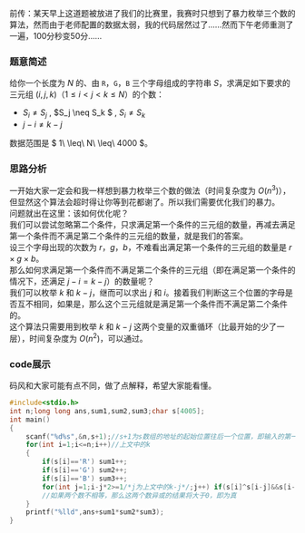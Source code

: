 前传：某天早上这道题被放进了我们的比赛里，我赛时只想到了暴力枚举三个数的算法，然而由于老师配置的数据太弱，我的代码居然过了……然而下午老师重测了一遍，100分秒变50分……

### 题意简述
给你一个长度为 $N$ 的、由 `R`，`G`，`B` 三个字母组成的字符串 $S$，求满足如下要求的三元组 $(i,j,k)$（$1 \le i < j < k \le N$）的个数：
- $S_i \neq S_j$ , $S_j \neq S_k $ , $S_i \neq S_k$
- $j-i \neq k-j$

数据范围是 $ 1\ \leq\ N\ \leq\ 4000 $。

### 思路分析
一开始大家一定会和我一样想到暴力枚举三个数的做法（时间复杂度为 $O(n^3)$），但显然这个算法会超时得让你等到花都谢了。所以我们需要优化我们的暴力。    
问题就出在这里：该如何优化呢？     
我们可以尝试忽略第二个条件，只求满足第一个条件的三元组的数量，再减去满足第一个条件而不满足第二个条件的三元组的数量，就是我们的答案。      
设三个字母出现的次数为 $r$，$g$，$b$，不难看出满足第一个条件的三元组的数量是 $r \times g \times b$。     
那么如何求满足第一个条件而不满足第二个条件的三元组（即在满足第一个条件的情况下，还满足 $j-i = k-j$）的数量呢？    
我们可以枚举 $k$ 和 $k - j$，继而可以求出 $j$ 和 $i$。接着我们判断这三个位置的字母是否互不相同，如果是，那么这个三元组就是满足第一个条件而不满足第二个条件的。    
这个算法只需要用到枚举 $k$ 和 $k - j$ 这两个变量的双重循环（比最开始的少了一层），时间复杂度为 $O(n^2)$，可以通过。   

### code展示
码风和大家可能有点不同，做了点解释，希望大家能看懂。
```cpp
#include<stdio.h>
int n;long long ans,sum1,sum2,sum3;char s[4005];
int main()
{
    scanf("%d%s",&n,s+1);//s+1为s数组的地址的起始位置往后一个位置，即输入的第一个字符会存进s[1]而不是s[0]中
    for(int i=1;i<=n;i++)//上文中的k
    {
        if(s[i]=='R') sum1++;
        if(s[i]=='G') sum2++;
        if(s[i]=='B') sum3++;
        for(int j=1;i-j*2>=1/*j为上文中的k-j*/;j++) if(s[i]^s[i-j]&&s[i-j]^s[i-2*j]&&s[i]^s[i-2*j]) ans--;
        //如果两个数不相等，那么这两个数异或的结果将大于0，即为真
    }
    printf("%lld",ans+sum1*sum2*sum3);
}
```

